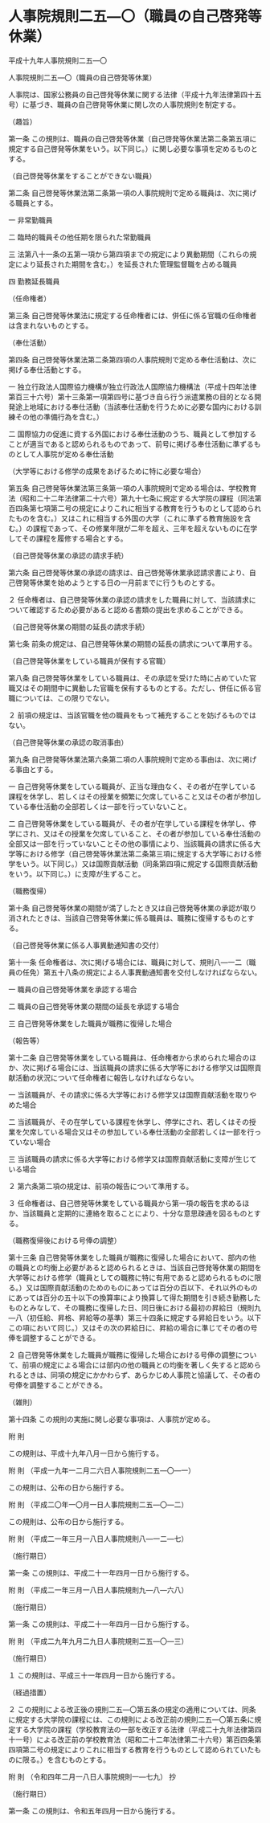 # 人事院規則二五―〇（職員の自己啓発等休業）

平成十九年人事院規則二五―〇

人事院規則二五―〇（職員の自己啓発等休業）

人事院は、国家公務員の自己啓発等休業に関する法律（平成十九年法律第四十五号）に基づき、職員の自己啓発等休業に関し次の人事院規則を制定する。

（趣旨）

第一条 この規則は、職員の自己啓発等休業（自己啓発等休業法第二条第五項に規定する自己啓発等休業をいう。以下同じ。）に関し必要な事項を定めるものとする。

（自己啓発等休業をすることができない職員）

第二条 自己啓発等休業法第二条第一項の人事院規則で定める職員は、次に掲げる職員とする。

一 非常勤職員

二 臨時的職員その他任期を限られた常勤職員

三 法第八十一条の五第一項から第四項までの規定により異動期間（これらの規定により延長された期間を含む。）を延長された管理監督職を占める職員

四 勤務延長職員

（任命権者）

第三条 自己啓発等休業法に規定する任命権者には、併任に係る官職の任命権者は含まれないものとする。

（奉仕活動）

第四条 自己啓発等休業法第二条第四項の人事院規則で定める奉仕活動は、次に掲げる奉仕活動とする。

一 独立行政法人国際協力機構が独立行政法人国際協力機構法（平成十四年法律第百三十六号）第十三条第一項第四号に基づき自ら行う派遣業務の目的となる開発途上地域における奉仕活動（当該奉仕活動を行うために必要な国内における訓練その他の準備行為を含む。）

二 国際協力の促進に資する外国における奉仕活動のうち、職員として参加することが適当であると認められるものであって、前号に掲げる奉仕活動に準ずるものとして人事院が定める奉仕活動

（大学等における修学の成果をあげるために特に必要な場合）

第五条 自己啓発等休業法第三条第一項の人事院規則で定める場合は、学校教育法（昭和二十二年法律第二十六号）第九十七条に規定する大学院の課程（同法第百四条第七項第二号の規定によりこれに相当する教育を行うものとして認められたものを含む。）又はこれに相当する外国の大学（これに準ずる教育施設を含む。）の課程であって、その修業年限が二年を超え、三年を超えないものに在学してその課程を履修する場合とする。

（自己啓発等休業の承認の請求手続）

第六条 自己啓発等休業の承認の請求は、自己啓発等休業承認請求書により、自己啓発等休業を始めようとする日の一月前までに行うものとする。

２ 任命権者は、自己啓発等休業の承認の請求をした職員に対して、当該請求について確認するため必要があると認める書類の提出を求めることができる。

（自己啓発等休業の期間の延長の請求手続）

第七条 前条の規定は、自己啓発等休業の期間の延長の請求について準用する。

（自己啓発等休業をしている職員が保有する官職）

第八条 自己啓発等休業をしている職員は、その承認を受けた時に占めていた官職又はその期間中に異動した官職を保有するものとする。ただし、併任に係る官職については、この限りでない。

２ 前項の規定は、当該官職を他の職員をもって補充することを妨げるものではない。

（自己啓発等休業の承認の取消事由）

第九条 自己啓発等休業法第六条第二項の人事院規則で定める事由は、次に掲げる事由とする。

一 自己啓発等休業をしている職員が、正当な理由なく、その者が在学している課程を休学し、若しくはその授業を頻繁に欠席していること又はその者が参加している奉仕活動の全部若しくは一部を行っていないこと。

二 自己啓発等休業をしている職員が、その者が在学している課程を休学し、停学にされ、又はその授業を欠席していること、その者が参加している奉仕活動の全部又は一部を行っていないことその他の事情により、当該職員の請求に係る大学等における修学（自己啓発等休業法第二条第三項に規定する大学等における修学をいう。以下同じ。）又は国際貢献活動（同条第四項に規定する国際貢献活動をいう。以下同じ。）に支障が生ずること。

（職務復帰）

第十条 自己啓発等休業の期間が満了したとき又は自己啓発等休業の承認が取り消されたときは、当該自己啓発等休業に係る職員は、職務に復帰するものとする。

（自己啓発等休業に係る人事異動通知書の交付）

第十一条 任命権者は、次に掲げる場合には、職員に対して、規則八―一二（職員の任免）第五十八条の規定による人事異動通知書を交付しなければならない。

一 職員の自己啓発等休業を承認する場合

二 職員の自己啓発等休業の期間の延長を承認する場合

三 自己啓発等休業をした職員が職務に復帰した場合

（報告等）

第十二条 自己啓発等休業をしている職員は、任命権者から求められた場合のほか、次に掲げる場合には、当該職員の請求に係る大学等における修学又は国際貢献活動の状況について任命権者に報告しなければならない。

一 当該職員が、その請求に係る大学等における修学又は国際貢献活動を取りやめた場合

二 当該職員が、その在学している課程を休学し、停学にされ、若しくはその授業を欠席している場合又はその参加している奉仕活動の全部若しくは一部を行っていない場合

三 当該職員の請求に係る大学等における修学又は国際貢献活動に支障が生じている場合

２ 第六条第二項の規定は、前項の報告について準用する。

３ 任命権者は、自己啓発等休業をしている職員から第一項の報告を求めるほか、当該職員と定期的に連絡を取ることにより、十分な意思疎通を図るものとする。

（職務復帰後における号俸の調整）

第十三条 自己啓発等休業をした職員が職務に復帰した場合において、部内の他の職員との均衡上必要があると認められるときは、当該自己啓発等休業の期間を大学等における修学（職員としての職務に特に有用であると認められるものに限る。）又は国際貢献活動のためのものにあっては百分の百以下、それ以外のものにあっては百分の五十以下の換算率により換算して得た期間を引き続き勤務したものとみなして、その職務に復帰した日、同日後における最初の昇給日（規則九―八（初任給、昇格、昇給等の基準）第三十四条に規定する昇給日をいう。以下この項において同じ。）又はその次の昇給日に、昇給の場合に準じてその者の号俸を調整することができる。

２ 自己啓発等休業をした職員が職務に復帰した場合における号俸の調整について、前項の規定による場合には部内の他の職員との均衡を著しく失すると認められるときは、同項の規定にかかわらず、あらかじめ人事院と協議して、その者の号俸を調整することができる。

（雑則）

第十四条 この規則の実施に関し必要な事項は、人事院が定める。

附 則

この規則は、平成十九年八月一日から施行する。

附 則 （平成一九年一二月二六日人事院規則二五―〇―一）

この規則は、公布の日から施行する。

附 則 （平成二〇年一〇月一日人事院規則二五―〇―二）

この規則は、公布の日から施行する。

附 則 （平成二一年三月一八日人事院規則八―一二―七）

（施行期日）

第一条 この規則は、平成二十一年四月一日から施行する。

附 則 （平成二一年三月一八日人事院規則九―八―六八）

（施行期日）

第一条 この規則は、平成二十一年四月一日から施行する。

附 則 （平成二九年九月二九日人事院規則二五―〇―三）

（施行期日）

１ この規則は、平成三十一年四月一日から施行する。

（経過措置）

２ この規則による改正後の規則二五―〇第五条の規定の適用については、同条に規定する大学院の課程には、この規則による改正前の規則二五―〇第五条に規定する大学院の課程（学校教育法の一部を改正する法律（平成二十九年法律第四十一号）による改正前の学校教育法（昭和二十二年法律第二十六号）第百四条第四項第二号の規定によりこれに相当する教育を行うものとして認められていたものに限る。）を含むものとする。

附 則 （令和四年二月一八日人事院規則一―七九） 抄

（施行期日）

第一条 この規則は、令和五年四月一日から施行する。
